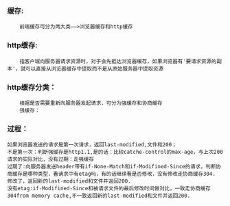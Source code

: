 ### 缓存:
        前端缓存可分为两大类——>浏览器缓存和http缓存

### http缓存:
        指客户端向服务器请求资源时，对于会先抵达浏览器缓存，如果浏览器有'要请求资源的副本'，就可以直接从浏览器缓存中提取而不是从原始服务器中提取资源

### http缓存分类：
        根据是否需要重新向服务器发起请求，可分为强缓存和协商缓存
        强缓存：

### 过程：
    如果浏览器发送的请求是第一次请求，返回last-modified,文件和200；
    不是第一次：判断强缓存是http1.1,是的话：比较catche-control的max-age，与上次200请求的实际对比，没有过期：走强缓存
    过期了:向服务器发送header带有if-None-Match和if-Modifined-Since的请求，判断协商缓存是哪种类型，看请求中有etag吗，有的话继续看是否修改，没有修改走协商缓存304.
    修改了，返回新的last-modified和文件并返回200.
    没有etag:if-Modifined-Since和被请求文件的最后修改时间做对比，一致走协商缓存304from memory cache,不一致返回新的last-modified和文件并返回200.
